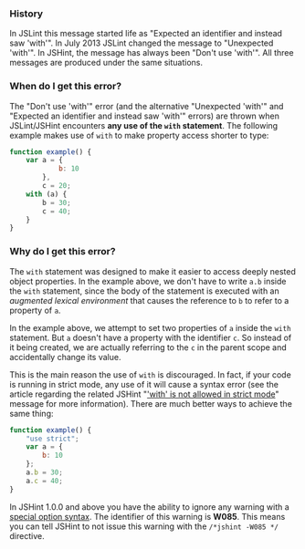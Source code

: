 <!---
{
    "titles": [
        "Expected an identifier and instead saw 'with'",
        "Unexpected 'with'",
        "Don't use 'with'"
    ],
    "tools": [
        "jslint",
        "jshint"
    ],
    "tags": [
        "with-statement"
    ],
    "contributors": [
        "jallardice"
    ],
    "slugs": [
        "expected-an-identifier-and-instead-saw-with",
        "unexpected-with",
        "dont-use-with"
    ]
}
-->

### History

In JSLint this message started life as "Expected an identifier and instead saw 'with'". In July 2013 JSLint changed the
message to "Unexpected 'with'". In JSHint, the message has always been "Don't use 'with'". All three messages are
produced under the same situations.

### When do I get this error?

The "Don't use 'with'" error (and the alternative "Unexpected 'with'" and "Expected an identifier and instead saw
'with'" errors) are thrown when JSLint/JSHint encounters **any use of the `with` statement**. The following example
makes use of `with` to make property access shorter to type:

```javascript
function example() {
    var a = {
            b: 10
        },
        c = 20;
    with (a) {
        b = 30;
        c = 40;
    }
}
```

### Why do I get this error?

The `with` statement was designed to make it easier to access deeply nested object properties. In the example above, we
don't have to write `a.b` inside the `with` statement, since the body of the statement is executed with an *augmented
lexical environment* that causes the reference to `b` to refer to a property of `a`.

In the example above, we attempt to set two properties of `a` inside the `with` statement. But `a` doesn't have a
property with the identifier `c`. So instead of it being created, we are actually referring to the `c` in the parent
scope and accidentally change its value.

This is the main reason the use of `with` is discouraged. In fact, if your code is running in strict mode, any use of it
will cause a syntax error (see the article regarding the related JSHint
"['with' is not allowed in strict mode](http://jslinterrors.com/with-is-not-allowed-in-strict-mode)" message for more
information). There are much better ways to achieve the same thing:

```javascript
function example() {
    "use strict";
    var a = {
        b: 10
    };
    a.b = 30;
    a.c = 40;
}
```

In JSHint 1.0.0 and above you have the ability to ignore any warning with a
[special option syntax](http://jshint.com/docs/#options). The identifier of this warning is **W085**. This means you
can tell JSHint to not issue this warning with the `/*jshint -W085 */` directive.

